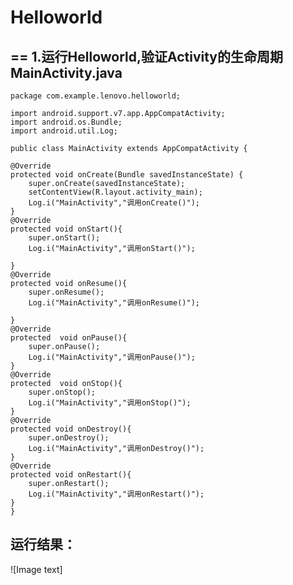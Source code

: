 # Helloworld
==
1.运行Helloworld,验证Activity的生命周期
MainActivity.java
--
    package com.example.lenovo.helloworld;

    import android.support.v7.app.AppCompatActivity;
    import android.os.Bundle;
    import android.util.Log;

    public class MainActivity extends AppCompatActivity {

    @Override
    protected void onCreate(Bundle savedInstanceState) {
        super.onCreate(savedInstanceState);
        setContentView(R.layout.activity_main);
        Log.i("MainActivity","调用onCreate()");
    }
    @Override
    protected void onStart(){
        super.onStart();
        Log.i("MainActivity","调用onStart()");

    }
    @Override
    protected void onResume(){
        super.onResume();
        Log.i("MainActivity","调用onResume()");

    }
    @Override
    protected  void onPause(){
        super.onPause();
        Log.i("MainActivity","调用onPause()");
    }
    @Override
    protected  void onStop(){
        super.onStop();
        Log.i("MainActivity","调用onStop()");
    }
    @Override
    protected void onDestroy(){
        super.onDestroy();
        Log.i("MainActivity","调用onDestroy()");
    }
    @Override
    protected void onRestart(){
        super.onRestart();
        Log.i("MainActivity","调用onRestart()");
    }
    }
运行结果：
--
![Image text]

